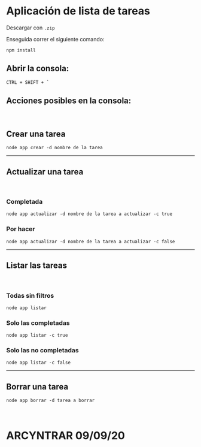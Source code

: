 # Aplicación de lista de tareas

Descargar con `.zip`

Enseguida correr el siguiente comando:

```
npm install
```

## **Abrir la consola:**
```
CTRL + SHIFT + `
```

## Acciones posibles en la consola: 

<br />

## Crear una tarea

```
node app crear -d nombre de la tarea
```
---
## Actualizar una tarea

<br />

### Completada
```
node app actualizar -d nombre de la tarea a actualizar -c true
```

### Por hacer
```
node app actualizar -d nombre de la tarea a actualizar -c false
```
---
## Listar las tareas

<br />

### Todas sin filtros
```
node app listar
```

### Solo las completadas

```
node app listar -c true
```
### Solo las no completadas

```
node app listar -c false
```
---
## Borrar una tarea

```
node app borrar -d tarea a borrar
```

<br />

# ARCYNTRAR 09/09/20